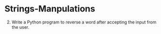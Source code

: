 # Strings-Manpulations
2. Write a Python program to reverse a word after accepting the input from the user.
